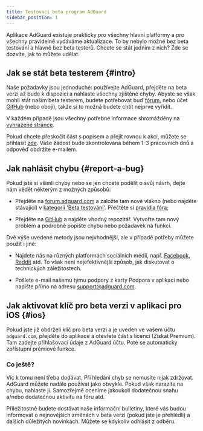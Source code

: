 ```yaml
---
title: Testovací beta program AdGuard
sidebar_position: 1
---
```


Aplikace AdGuard existuje prakticky pro všechny hlavní platformy a pro všechny pravidelně vydáváme aktualizace. To by nebylo možné bez beta testování a hlavně bez beta testerů. Chcete se stát jedním z nich? Zde se dozvíte, jak to můžete udělat.

## Jak se stát beta testerem {#intro}

Naše požadavky jsou jednoduché: používejte AdGuard, přejděte na beta verzi až bude k dispozici a nahlaste všechny zjištěné chyby. Abyste se však mohli stát naším beta testerem, budete potřebovat buď [fórum](https://forum.adguard.com/index.php), nebo účet [GitHub](https://github.com/) (nebo obojí), takže si to možná budete chtít nejprve vyřídit.

V každém případě jsou všechny potřebné informace shromážděny na [vyhrazené stránce](https://adguard.com/en/beta.html).

Pokud chcete přeskočit část s popisem a přejít rovnou k akci, můžete se přihlásit [zde](https://surveys.adguard.com/beta_testing_program/form.html). Vaše žádost bude zkontrolována během 1-3 pracovních dnů a odpověď obdržíte e-mailem.

## Jak nahlásit chybu {#report-a-bug}

Pokud jste si všimli chyby nebo se jen chcete podělit o svůj návrh, dejte nám vědět některým z možných způsobů:

- Přejděte na [forum.adguard.com](https://forum.adguard.com/index.php) a založte tam nové vlákno (nebo najděte stávající) v [kategorii 'Beta testování'](https://forum.adguard.com/index.php?categories/48/). Přečtěte si [pravidla fóra](https://forum.adguard.com/index.php?threads/14859/);

- Přejděte na [GitHub](https://github.com/AdguardTeam/) a najděte vhodný repozitář. Vytvořte tam nový problém a podrobně popište chybu nebo požadavek na funkci.

Dvě výše uvedené metody jsou nejvhodnější, ale v případě potřeby můžete použít i jiné:

- Najdete nás na různých platformách sociálních médií, např. [Facebook](https://www.facebook.com/AdguardEn/), [Reddit](https://www.reddit.com/r/Adguard/) atd. To však není nejefektivnější způsob, jak diskutovat o technických záležitostech.

- Pošlete e-mail našemu týmu podpory z karty Podpora v aplikaci nebo napište přímo na adresu [support@adguard.com](mailto:support@adguard.com).

## Jak aktivovat klíč pro beta verzi v aplikaci pro iOS {#ios}

Pokud jste již obdrželi klíč pro beta verzi a je uveden ve vašem účtu `adguard.com`, přejděte do aplikace a otevřete část s licencí (Získat Premium). Tam zadejte přihlašovací údaje z AdGuard účtu. Poté se automaticky zpřístupní prémiové funkce.

### Co ještě?

Víc k tomu není třeba dodávat. Při hledání chyb se nemusíte nijak zdržovat. AdGuard můžete nadále používat jako obvykle. Pokud však narazíte na chybu, nahlaste ji. Samozřejmě oceníme jakoukoli dodatečnou snahu a/nebo dodatečnou aktivitu na fóru atd.

Příležitostně budete dostávat naše informační bulletiny, které vás budou informovat o nejnovějších změnách v beta verzi (pokud jste je přehlédli) a dalších důležitých novinkách. Můžete se kdykoliv odhlásit z odběru.
